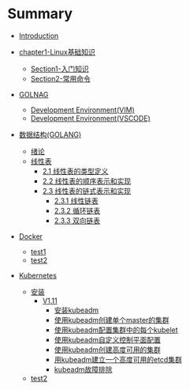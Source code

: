 # Summary
* [Introduction](readme.md)
* [chapter1-Linux基础知识](chapter1/readme.md)
  * [Section1-入门知识](chapter1/SECTION1.md)
  * [Section2-常用命令](chapter1/SECTION2.md)


* [GOLNAG](golang/readme.md)
  * [Development Environment(VIM)](golang/development-environment-vim.md)
  * [Development Environment(VSCODE)](golang/development-environment-vscode.md)


* [数据结构(GOLANG)](golang_structure/readme.md)
  * [绪论](golang_structure/list/1-0.md)
  * [线性表](golang_structure/list/2-0.md)
    * [2.1 线性表的类型定义](golang_structure/list/2-1.md)
    * [2.2 线性表的顺序表示和实现](golang_structure/list/linearlist/2-2.md)
    * [2.3 线性表的链式表示和实现](golang_structure/list/linklist/2-3.md)
        * [2.3.1 线性链表](golang_structure/list/linklist/2-3-1.md)
        * [2.3.2 循环链表](golang_structure/list/linklist/2-3-2.md)
        * [2.3.3 双向链表](golang_structure/list/linklist/2-3-3.md)
  

* [Docker](docker/readme.md)
  * [test1]()
  * [test2]()

* [Kubernetes](kubernetes/readme.md)
  * [安装](kubernetes/install/readme.md)
    * [V1.11](kubernetes/install/V1.11/_index.md)
      * [安装kubeadm](kubernetes/install/V1.11/install-kubeadm.md)
      * [使用kubeadm创建单个master的集群](kubernetes/install/V1.11/create-cluster-kubeadm.md)
      * [使用kubeadm配置集群中的每个kubelet](kubernetes/install/V1.11/kubelet-integration.md)
      * [使用kubeadm自定义控制平面配置](kubernetes/install/V1.11/control-plane-flags.md)
      * [使用kubeadm创建高度可用的集群](kubernetes/install/V1.11/high-availability.md)
      * [用kubeadm建立一个高度可用的etcd集群](kubernetes/install/V1.11/setup-ha-etcd-with-kubeadm.md)
      * [kubeadm故障排除](kubernetes/install/V1.11/troubleshooting-kubeadm.md)
  * [test2]()
